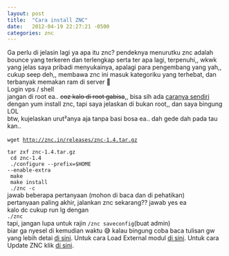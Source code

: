 ```yaml
---
layout: post
title:  "Cara install ZNC"
date:   2012-04-19 22:27:21 -0500
categories: znc
---
```

Ga perlu di jelasin lagi ya apa itu znc? pendeknya menurutku znc adalah bounce yang terkeren dan terlengkap serta ter apa lagi, terpenuhi,, wkwk yang jelas saya pribadi menyukainya, apalagi para pengembang yang yah,, cukup seep deh,, membawa znc ini masuk kategoriku yang terhebat, dan terbanyak memakan ram di server 😬 
<br>
Login vps / shell<br>
jangan di root ea.. <span style="text-decoration:line-through;">coz kalo di root gabisa</span>,, bisa sih ada <a href="http://ciutirc.blogspot.com/2014/10/tutorial-cara-install-znc-pada-root-dengam-mudah.html">caranya sendiri</a> dengan yum install znc, tapi saya jelaskan di bukan root,, dan saya bingung LOL<br>
btw, kujelaskan urut²anya aja tanpa basi bosa ea.. dah gede dah pada tau kan..<br>
<br>
<code>wget http://znc.in/releases/znc-1.4.tar.gz<br>
tar zxf znc-1.4.tar.gz<br>
cd znc-1.4<br>
./configure --prefix=$HOME --enable-extra<br>
make<br>
make install<br>
./znc -c
</code>
<br>
jawab beberapa pertanyaan (mohon di baca dan di pehatikan)<br>
pertanyaan paling akhir, jalankan znc sekarang?? jawab yes ea<br>
kalo dc cukup run lg dengan<br>
<code>./znc</code><br>
tapi, jangan lupa untuk rajin <code>/znc saveconfig</code>(buat admin)<br>
biar ga nyesel di kemudian waktu 😅  kalau bingung coba baca tulisan gw yang lebih detai <a href="http://ciutirc.blogspot.com/2014/10/tutorial-cara-install-znc-pada-root-dengam-mudah.html">di sini</a>. Untuk cara Load External modul <a href="http://eg-goez.blogspot.com/2014/09/tutorial-menambah-external-modules-pada-znc.html">di sini</a>. Untuk cara Update ZNC klik <a href="http://eg-goez.blogspot.com/2014/10/tutorial-update-upgrade-version-znc.html">di sini</a>.

